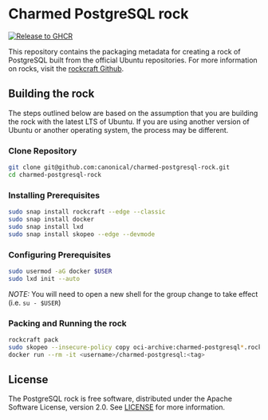# Charmed PostgreSQL rock
[![Release to GHCR](https://github.com/canonical/charmed-postgresql-rock/actions/workflows/release.yaml/badge.svg)](https://github.com/canonical/charmed-postgresql-rock/actions/workflows/release.yaml)

This repository contains the packaging metadata for creating a rock of PostgreSQL built from the official Ubuntu repositories.  For more information on rocks, visit the [rockcraft Github](https://github.com/canonical/rockcraft). 

## Building the rock
The steps outlined below are based on the assumption that you are building the rock with the latest LTS of Ubuntu.  If you are using another version of Ubuntu or another operating system, the process may be different.

### Clone Repository
```bash
git clone git@github.com:canonical/charmed-postgresql-rock.git
cd charmed-postgresql-rock
```
### Installing Prerequisites
```bash
sudo snap install rockcraft --edge --classic
sudo snap install docker
sudo snap install lxd
sudo snap install skopeo --edge --devmode
```
### Configuring Prerequisites
```bash
sudo usermod -aG docker $USER 
sudo lxd init --auto
```
*_NOTE:_* You will need to open a new shell for the group change to take effect (i.e. `su - $USER`)
### Packing and Running the rock
```bash
rockcraft pack
sudo skopeo --insecure-policy copy oci-archive:charmed-postgresql*.rock docker-daemon:<username>/charmed-postgresql:<tag>
docker run --rm -it <username>/charmed-postgresql:<tag>
```

## License
The PostgreSQL rock is free software, distributed under the Apache
Software License, version 2.0. See
[LICENSE](https://github.com/canonical/charmed-postgresql-rock/blob/14-22.04/licenses/LICENSE-rock)
for more information.
